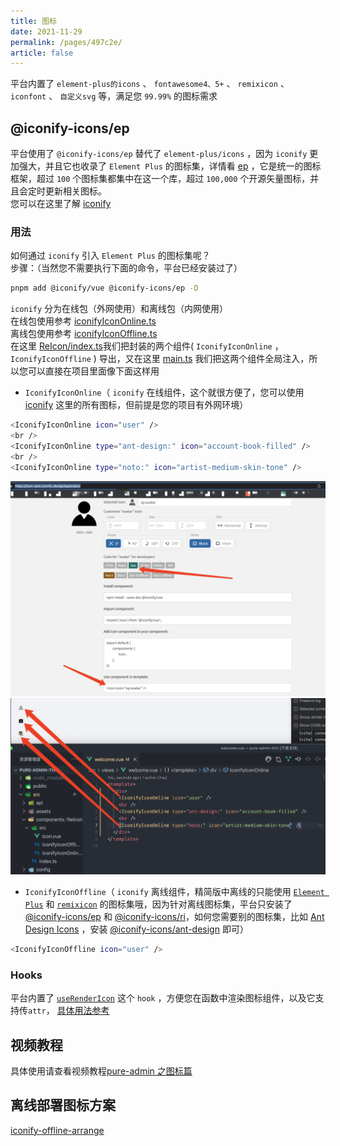 ```yaml
---
title: 图标
date: 2021-11-29
permalink: /pages/497c2e/
article: false
---
```


平台内置了 `element-plus的icons` 、 `fontawesome4、5+` 、 `remixicon` 、 `iconfont` 、 `自定义svg` 等，满足您 `99.99%` 的图标需求

## @iconify-icons/ep

平台使用了 `@iconify-icons/ep` 替代了 `element-plus/icons` ，因为 `iconify` 更加强大，并且它也收录了 `Element Plus` 的图标集，详情看 [ep](https://icon-sets.iconify.design/ep) ，它是统一的图标框架，超过 `100` 个图标集都集中在这一个库，超过 `100,000` 个开源矢量图标，并且会定时更新相关图标。  
您可以在这里了解 [iconify](https://icon-sets.iconify.design/)

### 用法

如何通过 `iconify` 引入 `Element Plus` 的图标集呢？  
步骤：（当然您不需要执行下面的命令，平台已经安装过了）

```sh
pnpm add @iconify/vue @iconify-icons/ep -D
```

`iconify` 分为在线包（外网使用）和离线包（内网使用）  
在线包使用参考 [iconifyIconOnline.ts](https://gitee.com/yiming_chang/pure-admin-thin/blob/main/src/components/ReIcon/src/iconifyIconOnline.ts)  
离线包使用参考 [iconifyIconOffline.ts](https://gitee.com/yiming_chang/pure-admin-thin/blob/main/src/components/ReIcon/src/iconifyIconOffline.ts)  
在这里 [ReIcon/index.ts](https://gitee.com/yiming_chang/pure-admin-thin/blob/main/src/components/ReIcon/index.ts#L147)我们把封装的两个组件( `IconifyIconOnline` ， `IconifyIconOffline` ) 导出，又在这里 [main.ts](https://gitee.com/yiming_chang/pure-admin-thin/blob/main/src/main.ts#L38) 我们把这两个组件全局注入，所以您可以直接在项目里面像下面这样用

- `IconifyIconOnline`（ `iconify` 在线组件，这个就很方便了，您可以使用 [iconify](https://icon-sets.iconify.design) 这里的所有图标，但前提是您的项目有外网环境）

```sh
<IconifyIconOnline icon="user" />
<br />
<IconifyIconOnline type="ant-design:" icon="account-book-filled" />
<br />
<IconifyIconOnline type="noto:" icon="artist-medium-skin-tone" />
```

![iconify-user](/img/guide/iconify-user.png)
![iconify](/img/guide/iconify.png)

- `IconifyIconOffline`（ `iconify` 离线组件，精简版中离线的只能使用 [`Element Plus`](https://element-plus.org/zh-CN/component/icon.html#%E5%9B%BE%E6%A0%87%E9%9B%86%E5%90%88) 和 [`remixicon`](https://remixicon.com/) 的图标集哦，因为针对离线图标集，平台只安装了 [@iconify-icons/ep](https://www.npmjs.com/package/@iconify-icons/ep) 和 [@iconify-icons/ri](https://www.npmjs.com/package/@iconify-icons/ri)，如何您需要别的图标集，比如 [Ant Design Icons](https://icon-sets.iconify.design/ant-design/) ，安装 [@iconify-icons/ant-design](https://www.npmjs.com/package/@iconify-icons/ant-design) 即可）

```sh
<IconifyIconOffline icon="user" />
```

### Hooks

平台内置了 [`useRenderIcon`](https://gitee.com/yiming_chang/pure-admin-thin/blob/main/src/components/ReIcon/src/hooks.ts#L11) 这个 `hook` ，方便您在函数中渲染图标组件，以及它支持传`attr`， [具体用法参考](https://gitee.com/yiming_chang/pure-admin-thin/blob/main/src/views/permission/page/index.vue#L48)

## 视频教程

具体使用请查看视频教程[pure-admin 之图标篇](https://www.bilibili.com/video/BV1G3411J74q/) <Badge text="视频教程"/>  

## 离线部署图标方案

[iconify-offline-arrange](https://github.com/xiaoxian521/iconify-offline-arrange#-%E8%A7%86%E9%A2%91%E6%95%99%E7%A8%8B%E5%AD%98%E6%94%BE%E4%BA%8Ebilibili)
